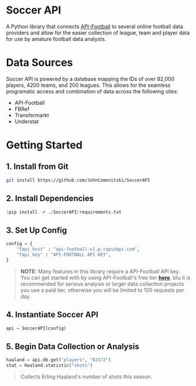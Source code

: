 
# Soccer API

A Python library that connects [API-Football](https://www.api-football.com/) to several online football data providers and allow for the easier collection of league, team and player data for use by amature football data analysts.

# Data Sources

Soccer API is powered by a database mapping the IDs of over 82,000 players, 4200 teams, and 200 leagues. This allows for the seamless programatic access and combination of data across the following sites: 
 - API-Football
 - FBRef
 - Transfermarkt
 - Understat

# Getting Started

## 1. Install from Git

```bash
git install https://github.com/JohnComonitski/SoccerAPI
```

## 2. Install Dependencies

```py
!pip install -r ./SoccerAPI/requirements.txt
```

## 3. Set Up Config

```py
config = {
    "fapi_host" : "api-football-v1.p.rapidapi.com",
    "fapi_key" : "API-FOOTBALL API KEY",
}
```

> **NOTE:** Many features in this library require a API-Football API key. You can get started with by using API-Football's free tier **[here](https://www.api-football.com/pricing)**, btu it is recommended for serious analysis or larger data collection projects you use a paid tier, otherwise you will be limited to 100 requests per day.

## 4. Instantiate Soccer API

```py
api = SoccerAPI(config)
```

## 5. Begin Data Collection or Analysis

```py
haaland = api.db.get("players", "82172")
stat = Haaland.statistic("shots")
```
> Collects Erling Haaland's number of shots this season.